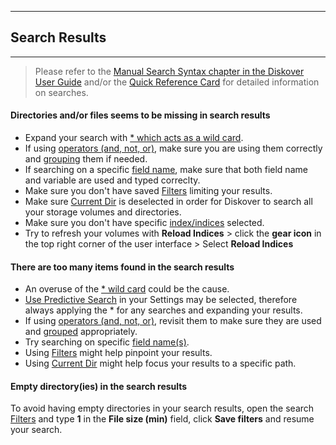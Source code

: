 ___
## Search Results
___

> Please refer to the [Manual Search Syntax chapter in the Diskover User Guide](https://docs.diskoverdata.com/diskover_user_guide/#manual-search-syntax) and/or the [Quick Reference Card](https://docs.diskoverdata.com/images/quick_reference_card_diskover_generic.png) for detailed information on searches. 

#### Directories and/or files seems to be missing in search results

- Expand your search with [* which acts as a wild card](https://docs.diskoverdata.com/diskover_user_guide/#wild-card_1).
- If using [operators (and, not, or)](https://docs.diskoverdata.com/diskover_user_guide/#operators), make sure you are using them correctly and [grouping](https://docs.diskoverdata.com/diskover_user_guide/#the-need-of-grouping-criteria-for-complex-queries) them if needed.
- If searching on a specific [field name](https://docs.diskoverdata.com/diskover_user_guide/#queries-with-field-names), make sure that both field name and variable are used and typed correclty.
- Make sure you don't have saved [Filters](https://docs.diskoverdata.com/diskover_user_guide/#search-filters) limiting your results.
- Make sure [Current Dir](https://docs.diskoverdata.com/diskover_user_guide/#current_dir) is deselected in order for Diskover to search all your storage volumes and directories.
- Make sure you don't have specific [index/indices](https://docs.diskoverdata.com/diskover_user_guide/#indices) selected.
- Try to refresh your volumes with **Reload Indices** > click the **gear icon** in the top right corner of the user interface > Select **Reload Indices**

#### There are too many items found in the search results

- An overuse of the [* wild card](https://docs.diskoverdata.com/diskover_user_guide/#wild-card_1) could be the cause.
- [Use Predictive Search](https://docs.diskoverdata.com/diskover_user_guide/#use-predictive-search) in your Settings may be selected, therefore always applying the * for any searches and expanding your results.
- If using [operators (and, not, or)](https://docs.diskoverdata.com/diskover_user_guide/#operators), revisit them to make sure they are used and [grouped](https://docs.diskoverdata.com/diskover_user_guide/#the-need-of-grouping-criteria-for-complex-queries) appropriately.
- Try searching on specific [field name(s)](https://docs.diskoverdata.com/diskover_user_guide/#queries-with-field-names).
- Using [Filters](https://docs.diskoverdata.com/diskover_user_guide/#search-filters) might help pinpoint your results.
- Using [Current Dir](https://docs.diskoverdata.com/diskover_user_guide/#current_dir) might help focus your results to a specific path.

#### Empty directory(ies) in the search results

To avoid having empty directories in your search results, open the search [Filters](https://docs.diskoverdata.com/diskover_user_guide/#search-filters) and type **1** in the **File size (min)** field, click **Save filters** and resume your search.



